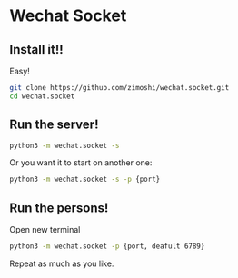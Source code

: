 # Wechat Socket

## Install it!!
Easy!
```bash
git clone https://github.com/zimoshi/wechat.socket.git
cd wechat.socket
```
## Run the server!
```bash
python3 -m wechat.socket -s
```
Or you want it to start on another one: 
```bash
python3 -m wechat.socket -s -p {port}
```
## Run the persons!
Open new terminal
```bash
python3 -m wechat.socket -p {port, deafult 6789}
```
Repeat as much as you like.
